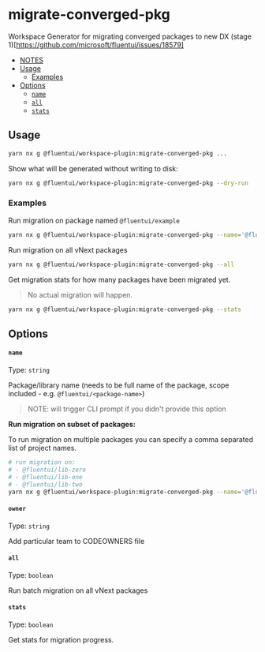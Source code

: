 # migrate-converged-pkg

Workspace Generator for migrating converged packages to new DX (stage 1)[https://github.com/microsoft/fluentui/issues/18579]

<!-- toc -->

- [NOTES](#notes)
- [Usage](#usage)
  - [Examples](#examples)
- [Options](#options)
  - [`name`](#name)
  - [`all`](#all)
  - [`stats`](#stats)

<!-- tocstop -->

## Usage

```sh
yarn nx g @fluentui/workspace-plugin:migrate-converged-pkg ...
```

Show what will be generated without writing to disk:

```sh
yarn nx g @fluentui/workspace-plugin:migrate-converged-pkg --dry-run
```

### Examples

Run migration on package named `@fluentui/example`

```sh
yarn nx g @fluentui/workspace-plugin:migrate-converged-pkg --name='@fluentui/example'
```

Run migration on all vNext packages

```sh
yarn nx g @fluentui/workspace-plugin:migrate-converged-pkg --all
```

Get migration stats for how many packages have been migrated yet.

> No actual migration will happen.

```sh
yarn nx g @fluentui/workspace-plugin:migrate-converged-pkg --stats
```

## Options

#### `name`

Type: `string`

Package/library name (needs to be full name of the package, scope included - e.g. `@fluentui/<package-name>`)

> NOTE: will trigger CLI prompt if you didn't provide this option

**Run migration on subset of packages:**

To run migration on multiple packages you can specify a comma separated list of project names.

```sh
# run migration on:
# - @fluentui/lib-zero
# - @fluentui/lib-one
# - @fluentui/lib-two
yarn nx g @fluentui/workspace-plugin:migrate-converged-pkg --name='@fluentui/lib-zero,@fluentui/lib-one,@fluentui/lib-two'
```

#### `owner`

Type: `string`

Add particular team to CODEOWNERS file

#### `all`

Type: `boolean`

Run batch migration on all vNext packages

#### `stats`

Type: `boolean`

Get stats for migration progress.

